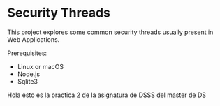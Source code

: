 # Security Threads

This project explores some common security threads usually present in Web Applications.

Prerequisites:
- Linux or macOS
- Node.js
- Sqlite3

Hola esto es la practica 2 de la asignatura de DSSS del master de DS
